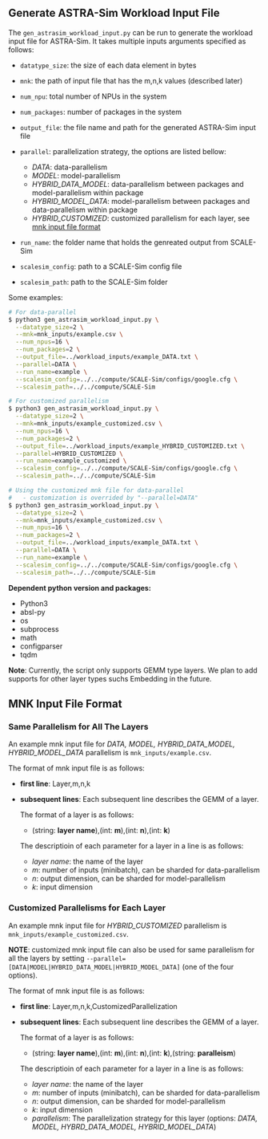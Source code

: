 ## Generate ASTRA-Sim Workload Input File

The `gen_astrasim_workload_input.py` can be run to generate the workload input file for ASTRA-Sim. It takes multiple inputs arguments specified as follows:

- `datatype_size`: the size of each data element in bytes
- `mnk`: the path of input file that has the m,n,k values (described later)
- `num_npu`: total number of NPUs in the system
- `num_packages`: number of packages in the system
- `output_file`: the file name and path for the generated ASTRA-Sim input file
- `parallel`: parallelization strategy, the options are listed bellow:
  - *DATA*: data-parallelism
  - *MODEL*: model-parallelism
  - *HYBRID_DATA_MODEL*: data-parallelism between packages and model-parallelism within package
  - *HYBRID_MODEL_DATA*: model-parallelism between packages and data-parallelism within package
  - *HYBRID_CUSTOMIZED*: customized parallelism for each layer, see [mnk input file format](#customized-parallelisms-for-each-layer)

- `run_name`: the folder name that holds the genreated output from SCALE-Sim
- `scalesim_config`: path to a SCALE-Sim config file
- `scalesim_path`: path to the SCALE-Sim folder

Some examples:

```bash
# For data-parallel
$ python3 gen_astrasim_workload_input.py \
  --datatype_size=2 \
  --mnk=mnk_inputs/example.csv \
  --num_npus=16 \
  --num_packages=2 \
  --output_file=../workload_inputs/example_DATA.txt \
  --parallel=DATA \
  --run_name=example \
  --scalesim_config=../../compute/SCALE-Sim/configs/google.cfg \
  --scalesim_path=../../compute/SCALE-Sim

# For customized parallelism
$ python3 gen_astrasim_workload_input.py \
  --datatype_size=2 \
  --mnk=mnk_inputs/example_customized.csv \
  --num_npus=16 \
  --num_packages=2 \
  --output_file=../workload_inputs/example_HYBRID_CUSTOMIZED.txt \
  --parallel=HYBRID_CUSTOMIZED \
  --run_name=example_customized \
  --scalesim_config=../../compute/SCALE-Sim/configs/google.cfg \
  --scalesim_path=../../compute/SCALE-Sim

# Using the customized mnk file for data-parallel
# 	- customization is overrided by "--parallel=DATA"
$ python3 gen_astrasim_workload_input.py \
  --datatype_size=2 \
  --mnk=mnk_inputs/example_customized.csv \
  --num_npus=16 \
  --num_packages=2 \
  --output_file=../workload_inputs/example_DATA.txt \
  --parallel=DATA \
  --run_name=example \
  --scalesim_config=../../compute/SCALE-Sim/configs/google.cfg \
  --scalesim_path=../../compute/SCALE-Sim
```

**Dependent python version and packages:**

- Python3
- absl-py
- os
- subprocess
- math
- configparser
- tqdm

**Note**: Currently, the script only supports GEMM type layers. We plan to add supports for other layer types suchs Embedding in the future.



## MNK Input File Format

### Same Parallelism for All The Layers

An example mnk input file for *DATA, MODEL, HYBRID_DATA_MODEL, HYBRID_MODEL_DATA* parallelism is `mnk_inputs/example.csv`.

The format of mnk input file is as follows:

* **first line**: Layer,m,n,k

* **subsequent lines**: Each subsequent line describes the GEMM of a layer.

  The format of a layer is as follows:

  * (string: **layer name**),(int: **m**),(int: **n**),(int: **k**)

  The descriptioin of each parameter for a layer in a line is as follows:

  * *layer name*: the name of the layer
  * *m*: number of inputs (minibatch), can be sharded for data-parallelism
  * *n*: output dimension, can be sharded for model-parallelism
  * *k*: input dimension

### Customized Parallelisms for Each Layer

An example mnk input file for *HYBRID_CUSTOMIZED* parallelism is `mnk_inputs/example_customized.csv`.

**NOTE**: customized mnk input file can also be used for same parallelism for all the layers by setting `--parallel=[DATA|MODEL|HYBRID_DATA_MODEL|HYBRID_MODEL_DATA]` (one of the four options).

The format of mnk input file is as follows:

* **first line**: Layer,m,n,k,CustomizedParallelization

* **subsequent lines**: Each subsequent line describes the GEMM of a layer.

  The format of a layer is as follows:

  * (string: **layer name**),(int: **m**),(int: **n**),(int: **k**),(string: **paralleism**)

  The descriptioin of each parameter for a layer in a line is as follows:

  * *layer name*: the name of the layer
  * *m*: number of inputs (minibatch), can be sharded for data-parallelism
  * *n*: output dimension, can be sharded for model-parallelism
  * *k*: input dimension
  * *parallelism*: The parallelization strategy for this layer (options: *DATA, MODEL, HYBRD_DATA_MODEL, HYBRID_MODEL_DATA*)
